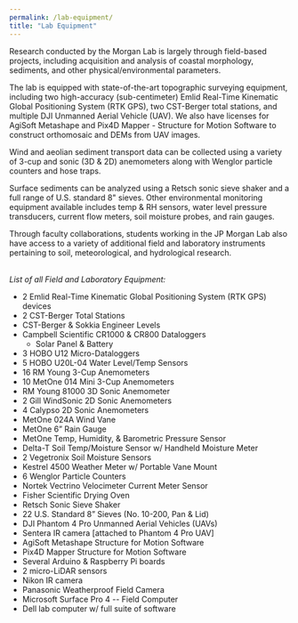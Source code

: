 ```yaml
---
permalink: /lab-equipment/
title: "Lab Equipment"
---
```


Research conducted by the Morgan Lab is largely through field-based projects, including acquisition and analysis of coastal morphology, sediments, and other physical/environmental parameters. 

The lab is equipped with state-of-the-art topographic surveying equipment, including two high-accuracy (sub-centimeter) Emlid Real-Time Kinematic Global Positioning System (RTK GPS), two CST-Berger total stations, and multiple DJI Unmanned Aerial Vehicle (UAV). We also have licenses for AgiSoft Metashape and Pix4D Mapper - Structure for Motion Software to construct orthomosaic and DEMs from UAV images.  

Wind and aeolian sediment transport data can be collected using a variety of 3-cup and sonic (3D & 2D) anemometers along with Wenglor particle counters and hose traps. 

Surface sediments can be analyzed using a Retsch sonic sieve shaker and a full range of U.S. standard 8" sieves. Other environmental monitoring equipment available includes temp & RH sensors, water level pressure transducers, current flow meters, soil moisture probes, and rain gauges. 

Through faculty collaborations, students working in the JP Morgan Lab also have access to a variety of additional field and laboratory instruments pertaining to soil, meteorological, and hydrological research.
<br> <br>

*List of all Field and Laboratory Equipment:*
  - 2 Emlid Real-Time Kinematic Global Positioning System (RTK GPS) devices
  - 2 CST-Berger Total Stations
  - CST-Berger & Sokkia Engineer Levels
  - Campbell Scientific CR1000 & CR800 Dataloggers
    - Solar Panel & Battery
  - 3 HOBO U12 Micro-Dataloggers
  - 5 HOBO U20L-04 Water Level/Temp Sensors
  - 16 RM Young 3-Cup Anemometers
  - 10 MetOne 014 Mini 3-Cup Anemometers
  - RM Young 81000 3D Sonic Anemometer
  - 2 Gill WindSonic 2D Sonic Anemometers
  - 4 Calypso 2D Sonic Anemometers
  - MetOne 024A Wind Vane
  - MetOne 6” Rain Gauge
  - MetOne Temp, Humidity, & Barometric Pressure Sensor
  - Delta-T Soil Temp/Moisture Sensor w/ Handheld Moisture Meter
  - 2 Vegetronix Soil Moisture Sensors
  - Kestrel 4500 Weather Meter w/ Portable Vane Mount
  - 6 Wenglor Particle Counters
  - Nortek Vectrino Velocimeter Current Meter Sensor
  - Fisher Scientific Drying Oven 
  - Retsch Sonic Sieve Shaker
  - 22 U.S. Standard 8” Sieves (No. 10-200, Pan & Lid)
  - DJI Phantom 4 Pro Unmanned Aerial Vehicles (UAVs)
  - Sentera IR camera [attached to Phantom 4 Pro UAV]
  - AgiSoft Metashape Structure for Motion Software
  - Pix4D Mapper Structure for Motion Software
  - Several Arduino & Raspberry Pi boards
  - 2 micro-LiDAR sensors
  - Nikon IR camera
  - Panasonic Weatherproof Field Camera
  - Microsoft Surface Pro 4 -- Field Computer
  - Dell lab computer w/ full suite of software

